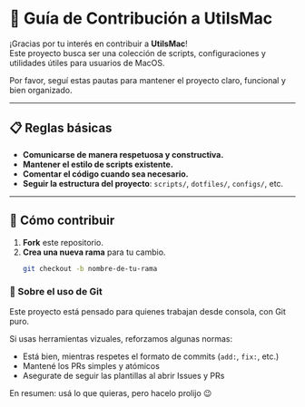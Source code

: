 # 🤝 Guía de Contribución a UtilsMac

¡Gracias por tu interés en contribuir a **UtilsMac**!  
Este proyecto busca ser una colección de scripts, configuraciones y utilidades útiles para usuarios de MacOS.

Por favor, seguí estas pautas para mantener el proyecto claro, funcional y bien organizado.

---

## 📋 Reglas básicas

- **Comunicarse de manera respetuosa y constructiva.**
- **Mantener el estilo de scripts existente.**
- **Comentar el código cuando sea necesario.**
- **Seguir la estructura del proyecto**: `scripts/`, `dotfiles/`, `configs/`, etc.

---

## 🚀 Cómo contribuir

1. **Fork** este repositorio.
2. **Crea una nueva rama** para tu cambio.
   ```bash
   git checkout -b nombre-de-tu-rama

### 🧉 Sobre el uso de Git

Este proyecto está pensado para quienes trabajan desde consola, con Git puro.

Si usas herramientas vizuales, reforzamos algunas normas:
- Está bien, mientras respetes el formato de commits (`add:`, `fix:`, etc.)
- Mantené los PRs simples y atómicos
- Asegurate de seguir las plantillas al abrir Issues y PRs

En resumen: usá lo que quieras, pero hacelo prolijo 😉